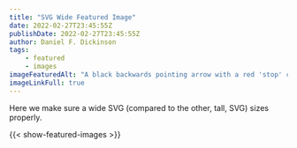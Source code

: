 ```yaml
---
title: "SVG Wide Featured Image"
date: 2022-02-27T23:45:55Z
publishDate: 2022-02-27T23:45:55Z
author: Daniel F. Dickinson
tags:
    - featured
    - images
imageFeaturedAlt: "A black backwards pointing arrow with a red 'stop' circle over the top"
imageLinkFull: true
---
```


Here we make sure a wide SVG (compared to the other, tall, SVG) sizes properly.

{{< show-featured-images >}}
